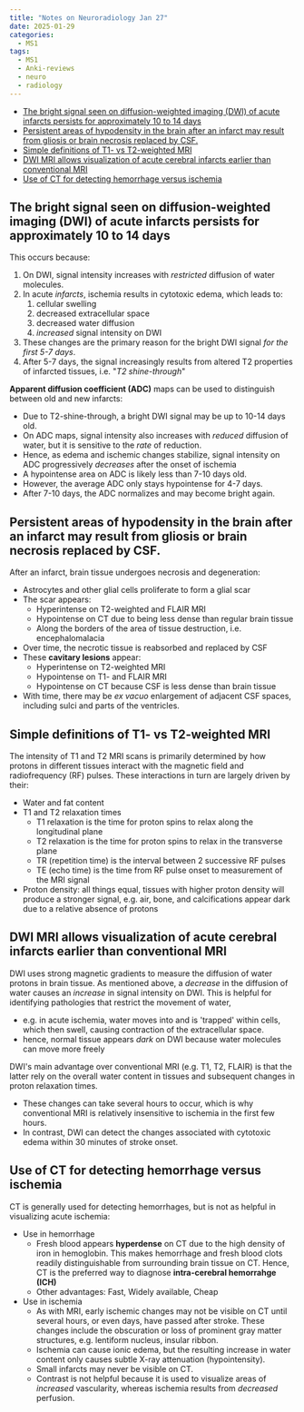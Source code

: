 ```yaml
---
title: "Notes on Neuroradiology Jan 27"
date: 2025-01-29
categories:
  - MS1
tags:
  - MS1
  - Anki-reviews
  - neuro
  - radiology
---
```


- [The bright signal seen on diffusion-weighted imaging (DWI) of acute infarcts persists for approximately 10 to 14 days](#the-bright-signal-seen-on-diffusion-weighted-imaging-dwi-of-acute-infarcts-persists-for-approximately-10-to-14-days)
- [Persistent areas of hypodensity in the brain after an infarct may result from gliosis or brain necrosis replaced by CSF.](#persistent-areas-of-hypodensity-in-the-brain-after-an-infarct-may-result-from-gliosis-or-brain-necrosis-replaced-by-csf)
- [Simple definitions of T1- vs T2-weighted MRI](#simple-definitions-of-t1--vs-t2-weighted-mri)
- [DWI MRI allows visualization of acute cerebral infarcts earlier than conventional MRI](#dwi-mri-allows-visualization-of-acute-cerebral-infarcts-earlier-than-conventional-mri)
- [Use of CT for detecting hemorrhage versus ischemia](#use-of-ct-for-detecting-hemorrhage-versus-ischemia)


## The bright signal seen on diffusion-weighted imaging (DWI) of acute infarcts persists for approximately 10 to 14 days

This occurs because:

1. On DWI, signal intensity increases with *restricted* diffusion of water molecules. 
2. In acute *infarcts*, ischemia results in cytotoxic edema, which leads to:
   1. cellular swelling
   2. decreased extracellular space
   3. decreased water diffusion
   4. *increased* signal intensity on DWI
3. These changes are the primary reason for the bright DWI signal *for the first 5-7 days*.
4. After 5-7 days, the signal increasingly results from altered T2 properties of infarcted tissues, i.e. "*T2 shine-through*"

**Apparent diffusion coefficient (ADC)** maps can be used to distinguish between old and new infarcts:
- Due to T2-shine-through, a bright DWI signal may be up to 10-14 days old.
- On ADC maps, signal intensity also increases with *reduced* diffusion of water, but it is sensitive to the *rate* of reduction.
- Hence, as edema and ischemic changes stabilize, signal intensity on ADC progressively *decreases* after the onset of ischemia
- A hypointense area on ADC is likely less than 7-10 days old.
- However, the average ADC only stays hypointense for 4-7 days.
- After 7-10 days, the ADC normalizes and may become bright again.

## Persistent areas of hypodensity in the brain after an infarct may result from gliosis or brain necrosis replaced by CSF.

After an infarct, brain tissue undergoes necrosis and degeneration:
- Astrocytes and other glial cells proliferate to form a glial scar
- The scar appears:
  - Hyperintense on T2-weighted and FLAIR MRI
  - Hypointense on CT due to being less dense than regular brain tissue
  - Along the borders of the area of tissue destruction, i.e. encephalomalacia
- Over time, the necrotic tissue is reabsorbed and replaced by CSF
- These **cavitary lesions** appear:
  - Hyperintense on T2-weighted MRI
  - Hypointense on T1- and FLAIR MRI
  - Hypointense on CT because CSF is less dense than brain tissue
- With time, there may be *ex vacuo* enlargement of adjacent CSF spaces, including sulci and parts of the ventricles.

## Simple definitions of T1- vs T2-weighted MRI

The intensity of T1 and T2 MRI scans is primarily determined by how protons in different tissues interact with the magnetic field and radiofrequency (RF) pulses. These interactions in turn are largely driven by their:
- Water and fat content
- T1 and T2 relaxation times
  - T1 relaxation is the time for proton spins to relax along the longitudinal plane
  - T2 relaxation is the time for proton spins to relax in the transverse plane
  - TR (repetition time) is the interval between 2 successive RF pulses
  - TE (echo time) is the time from RF pulse onset to measurement of the MRI signal
- Proton density: all things equal, tissues with higher proton density will produce a stronger signal, e.g. air, bone, and calcifications appear dark due to a relative absence of protons

## DWI MRI allows visualization of acute cerebral infarcts earlier than conventional MRI

DWI uses strong magnetic gradients to measure the diffusion of water protons in brain tissue. As mentioned above, a *decrease* in the diffusion of water causes an *increase* in signal intensity on DWI. This is helpful for identifying pathologies that restrict the movement of water, 

- e.g. in acute ischemia, water moves into and is 'trapped' within cells, which then swell, causing contraction of the extracellular space.
- hence, normal tissue appears *dark* on DWI because water molecules can move more freely

DWI's main advantage over conventional MRI (e.g. T1, T2, FLAIR) is that the latter rely on the overall water content in tissues and subsequent changes in proton relaxation times. 
- These changes can take several hours to occur, which is why conventional MRI is relatively insensitive to ischemia in the first few hours.
- In contrast, DWI can detect the changes associated with cytotoxic edema within 30 minutes of stroke onset.

## Use of CT for detecting hemorrhage versus ischemia

CT is generally used for detecting hemorrhages, but is not as helpful in visualizing acute ischemia:
- Use in hemorrhage
  - Fresh blood appears **hyperdense** on CT due to the high density of iron in hemoglobin. This makes hemorrhage and fresh blood clots readily distinguishable from surrounding brain tissue on CT. Hence, CT is the preferred way to diagnose **intra-cerebral hemorrahge (ICH)**
  - Other advantages: Fast, Widely available, Cheap
- Use in ischemia
  - As with MRI, early ischemic changes may not be visible on CT until several hours, or even days, have passed after stroke. These changes include the obscuration or loss of prominent gray matter structures, e.g. lentiform nucleus, insular ribbon.
  - Ischemia can cause ionic edema, but the resulting increase in water content only causes subtle X-ray attenuation (hypointensity).
  - Small infarcts may never be visible on CT.
  - Contrast is not helpful because it is used to visualize areas of *increased* vascularity, whereas ischemia results from *decreased* perfusion.
